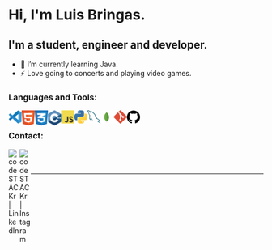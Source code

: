 # Hi, I'm Luis Bringas.

## I'm a student, engineer and developer.

- 🌱  I’m currently learning Java.
- ⚡  Love going to concerts and playing video games.

### Languages and Tools:

<img align="left" alt="Visual Studio Code" width="26px" src="Skills/VisualStudioCode.svg"/>
<img align="left" alt="HTML5" width="26px" src="Skills/HTML.svg"/>
<img align="left" alt="CSS3" width="26px" src="Skills/CSS.svg"/>
<img align="left" alt="C++" width="26px" src="Skills/C++.svg"/>
<img align="left" alt="JavaScript" width="26px" src="Skills/JavaScript.svg" />
<img align="left" alt="Python" width="26px" src="Skills/Python.svg" />
<img align="left" alt="MySQL" width="26px" src="Skills/MySQL.svg" />
<img align="left" alt="MongoDB" width="26px" src="Skills/MongoDB.svg" />
<img align="left" alt="Git" width="26px" src="Skills/Git.svg" />
<img align="left" alt="GitHub" width="26px" src="Skills/Github.png" />

<br/>

### Contact:

[<img align="left" alt="codeSTACKr | LinkedIn" width="22px" src="https://cdn.jsdelivr.net/npm/simple-icons@v3/icons/linkedin.svg" />][linkedin]
[<img align="left" alt="codeSTACKr | Instagram" width="22px" src="https://cdn.jsdelivr.net/npm/simple-icons@v3/icons/instagram.svg" />][instagram]

<br />
<br />

---

[instagram]: https://www.instagram.com/bringas.el.pelon/
[linkedin]: https://www.linkedin.com/in/luisestebanacevedobringas